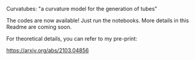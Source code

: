 Curvatubes: "a curvature model for the generation of tubes"

The codes are now available! Just run the notebooks.
More details in this Readme are coming soon.

For theoretical details, you can refer to my pre-print: 

https://arxiv.org/abs/2103.04856

